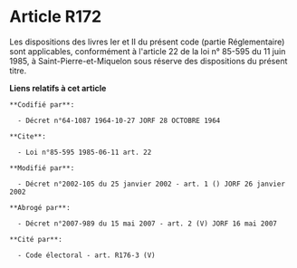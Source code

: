 # Article R172

Les dispositions des livres Ier et II du présent code (partie Réglementaire) sont applicables, conformément à l'article 22 de
la loi n° 85-595 du 11 juin 1985, à Saint-Pierre-et-Miquelon sous réserve des dispositions du présent titre.

**Liens relatifs à cet article**

	**Codifié par**:

	  - Décret n°64-1087 1964-10-27 JORF 28 OCTOBRE 1964

	**Cite**:

	  - Loi n°85-595 1985-06-11 art. 22

	**Modifié par**:

	  - Décret n°2002-105 du 25 janvier 2002 - art. 1 () JORF 26 janvier 2002

	**Abrogé par**:

	  - Décret n°2007-989 du 15 mai 2007 - art. 2 (V) JORF 16 mai 2007

	**Cité par**:

	  - Code électoral - art. R176-3 (V)
